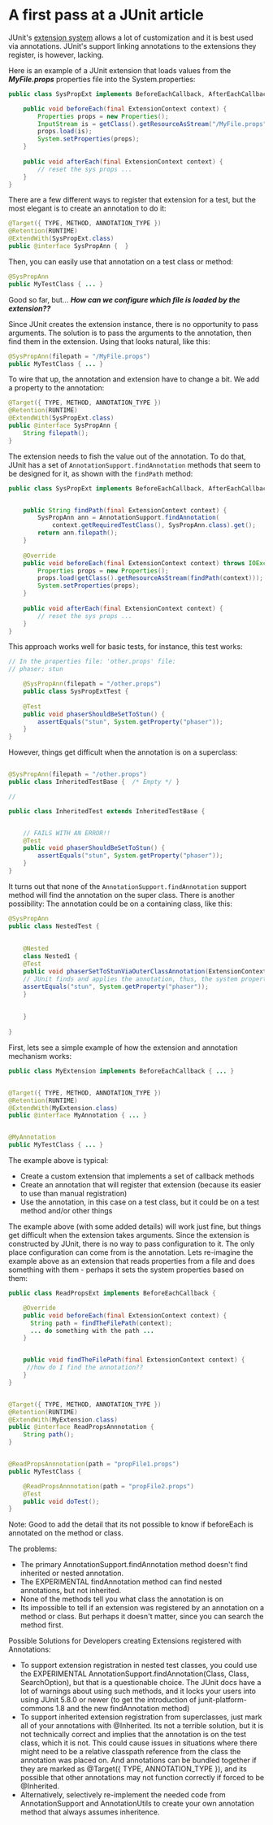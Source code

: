 # A first pass at a JUnit article
JUnit's [extension system](https://junit.org/junit5/docs/current/user-guide/#extensions) allows a lot of customization and it is best used via annotations.  JUnit's support linking annotations to the extensions they register, is however, lacking.

Here is an example of a JUnit extension that loads values from the ***MyFile.props*** properties file into the System.properties:

```java
public class SysPropExt implements BeforeEachCallback, AfterEachCallback {

	public void beforeEach(final ExtensionContext context) { 
		Properties props = new Properties();  
		InputStream is = getClass().getResourceAsStream("/MyFile.props");  
		props.load(is);  
		System.setProperties(props);
	}  
  
	public void afterEach(final ExtensionContext context) {  
		// reset the sys props ...
	}
}

```

There are a few different ways to register that extension for a test, but the most elegant is to create an annotation to do it:
```java
@Target({ TYPE, METHOD, ANNOTATION_TYPE })  
@Retention(RUNTIME)  
@ExtendWith(SysPropExt.class)  
public @interface SysPropAnn {  }

```

Then, you can easily use that annotation on a test class or method:
```java
@SysPropAnn
public MyTestClass { ... }
```

Good so far, but...
***How can we configure which file is loaded by the extension??***

Since JUnit creates the extension instance, there is no opportunity to pass arguments.  The solution is to pass the arguments to the annotation, then find them in the extension.  Using that looks natural, like this:
 ```java
@SysPropAnn(filepath = "/MyFile.props")
public MyTestClass { ... }
```

To wire that up, the annotation and extension have to change a bit.  We add a property to the annotation:
```java
@Target({ TYPE, METHOD, ANNOTATION_TYPE })  
@Retention(RUNTIME)  
@ExtendWith(SysPropExt.class)  
public @interface SysPropAnn {
	String filepath();
}
```

The extension needs to fish the value out of the annotation.  To do that, JUnit has a set of `AnnotationSupport.findAnnotation` methods that seem to be designed for it, as shown with the `findPath` method:

```java
public class SysPropExt implements BeforeEachCallback, AfterEachCallback {


	public String findPath(final ExtensionContext context) {  
		SysPropAnn ann = AnnotationSupport.findAnnotation(  
			context.getRequiredTestClass(), SysPropAnn.class).get();  
		return ann.filepath();  
	}  
  
	@Override  
	public void beforeEach(final ExtensionContext context) throws IOException {  
		Properties props = new Properties();  
		props.load(getClass().getResourceAsStream(findPath(context)));  
		System.setProperties(props);  
	} 
  
	public void afterEach(final ExtensionContext context) {  
		// reset the sys props ...
	}
}

```

This approach works well for basic tests, for instance, this test works:

```java
// In the properties file: 'other.props' file:
// phaser: stun

	@SysPropAnn(filepath = "/other.props")  
	public class SysPropExtTest {  
	  
	@Test  
	public void phaserShouldBeSetToStun() {  
		assertEquals("stun", System.getProperty("phaser"));  
	}  
}
```

However, things get difficult when the annotation is on a superclass:

```java

@SysPropAnn(filepath = "/other.props")  
public class InheritedTestBase {  /* Empty */ }

//

public class InheritedTest extends InheritedTestBase {  


	// FAILS WITH AN ERROR!!
	@Test  
	public void phaserShouldBeSetToStun() {  
		assertEquals("stun", System.getProperty("phaser"));  
	}  
}
```

It turns out that none of the `AnnotationSupport.findAnnotation` support method will find the annotation on the super class.  There is another possibility:  The annotation could be on a containing class, like this:

```java
@SysPropAnn  
public class NestedTest {  
  
  
	@Nested  
	class Nested1 {  
	@Test  
	public void phaserSetToStunViaOuterClassAnnotation(ExtensionContext context) {  
	// JUnit finds and applies the annotation, thus, the system property is set  
	assertEquals("stun", System.getProperty("phaser"));  
	}  
	
	
	}  
  
}
```

First, lets see a simple example of how the extension and annotation mechanism works:
```java
public class MyExtension implements BeforeEachCallback { ... }


@Target({ TYPE, METHOD, ANNOTATION_TYPE })  
@Retention(RUNTIME)  
@ExtendWith(MyExtension.class)  
public @interface MyAnnotation { ... }


@MyAnnotation
public MyTestClass { ... }
```

The example above is typical:
- Create a custom extension that implements a set of callback methods
- Create an annotation that will register that extension (because its easier to use than manual registration)
- Use the annotation, in this case on a test class, but it could be on a test method and/or other things

The example above (with some added details) will work just fine, but things get difficult when the extension takes arguments.  Since the extension is constructed by JUnit, there is no way to pass configuration to it.  The only place configuration can come from is the annotation.  Lets re-imagine the example above as an extension that reads properties from a file and does something with them - perhaps it sets the system properties based on them:
```java
public class ReadPropsExt implements BeforeEachCallback {

	@Override  
	public void beforeEach(final ExtensionContext context) {  
	  String path = findTheFilePath(context);
	  ... do something with the path ...
	}


	public void findTheFilePath(final ExtensionContext context) {  
	 //how do I find the annotation?? 
	}
}


@Target({ TYPE, METHOD, ANNOTATION_TYPE })  
@Retention(RUNTIME)  
@ExtendWith(MyExtension.class)  
public @interface ReadPropsAnnnotation {
	String path();
}


@ReadPropsAnnnotation(path = "propFile1.props")
public MyTestClass {

	@ReadPropsAnnnotation(path = "propFile2.props")
	@Test
	public void doTest();
}
```

Note:  Good to add the detail that its not possible to know if beforeEach is annotated on the method or class.

The problems:
- The primary AnnotationSupport.findAnnotation method doesn't find inherited or nested annotation.
- The EXPERIMENTAL findAnnotation method can find nested annotations, but not inherited.
- None of the methods tell you what class the annotation is on
- Its impossible to tell if an extension was registered by an annotation on a method or class.  But perhaps it doesn't matter, since you can search the method first.

Possible Solutions for Developers creating Extensions registered with Annotations:
- To support extension registration in nested test classes, you could use the EXPERIMENTAL  AnnotationSupport.findAnnotation(Class, Class, SearchOption), but that is a questionable choice.  The JUnit docs have a lot of warnings about using such methods, and it locks your users into using JUnit 5.8.0 or newer (to get the introduction of junit-platform-commons 1.8 and the new findAnnotation method)
- To support inherited extension registration from superclasses, just mark all of your annotations with @Inherited.  Its not a terrible solution, but it is not technically correct and implies that the annotation is on the test class, which it is not.  This could cause issues in situations where there might need to be a relative classpath reference from the class the annotation was placed on.  And annotations can be bundled together if they are marked as @Target({ TYPE, ANNOTATION_TYPE }), and its possible that other annotations may not function correctly if forced to be @Inherited.
- Alternatively, selectively re-implement the needed code from AnnotationSupport and AnnotationUtils to create your own annotation method that always assumes inheritence.

